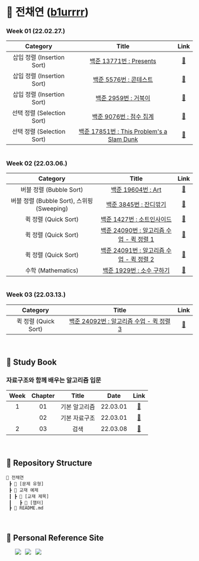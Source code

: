 # 🌱 전채연 ([b1urrrr](https://github.com/b1urrrr))

### Week 01 (22.02.27.)
| Category | Title | Link |
| :------: | :---: | :--: |
| 삽입 정렬 (Insertion Sort) | <a href="https://www.acmicpc.net/problem/13771">백준 13771번 : Presents</a> | <a href="https://github.com/b1urrrr/Algorithm-Study/blob/main/전채연/Sorting%20(정렬)/Insertion%20Sort%20(삽입%20정렬)/Presents.java">🔗</a> |
| 삽입 정렬 (Insertion Sort) |  <a href="https://www.acmicpc.net/problem/5576">백준 5576번 : 콘테스트</a>  | <a href="https://github.com/b1urrrr/Algorithm-Study/blob/main/전채연/Sorting%20(정렬)/Insertion%20Sort%20(삽입%20정렬)/콘테스트.java">🔗</a> |
| 삽입 정렬 (Insertion Sort) |   <a href="https://www.acmicpc.net/problem/2959">백준 2959번 : 거북이</a>   |  <a href="https://github.com/b1urrrr/Algorithm-Study/blob/main/전채연/Sorting%20(정렬)/Insertion%20Sort%20(삽입%20정렬)/거북이.java">🔗</a>  |
| 선택 정렬 (Selection Sort) | <a href="https://www.acmicpc.net/problem/9076">백준 9076번 : 점수 집계</a> | <a href="https://github.com/b1urrrr/Algorithm-Study/blob/main/전채연/Sorting%20(정렬)/Selection%20Sort%20(선택%20정렬)/점수_집계.java">🔗</a> |
| 선택 정렬 (Selection Sort) | <a href="https://www.acmicpc.net/problem/17851">백준 17851번 : This Problem's a Slam Dunk</a> | <a href="https://github.com/b1urrrr/Algorithm-Study/blob/main/전채연/Sorting%20(정렬)/Selection%20Sort%20(선택%20정렬)/This_Problems_a_Slam_Dunk.java">🔗</a> |

<h1 dir="auto"></h1>

### Week 02 (22.03.06.)
| Category | Title | Link |
| :------: | :---: | :--: |
| 버블 정렬 (Bubble Sort) | <a href="https://www.acmicpc.net/problem/19604">백준 19604번 : Art</a> | <a href="https://github.com/b1urrrr/Algorithm-Study/blob/main/전채연/Sorting%20(정렬)/Bubble%20Sort%20(버블%20정렬)/Art.java">🔗</a> |
| 버블 정렬 (Bubble Sort), 스위핑 (Sweeping) | <a href="https://www.acmicpc.net/problem/3845">백준 3845번 : 잔디깎기</a> | <a href="https://github.com/b1urrrr/Algorithm-Study/blob/main/전채연/Sorting%20(정렬)/Bubble%20Sort%20(버블%20정렬)/잔디깎기.java">🔗</a> |
| 퀵 정렬 (Quick Sort) | <a href="https://www.acmicpc.net/problem/1427">백준 1427번 : 소트인사이드</a> | <a href="https://github.com/b1urrrr/Algorithm-Study/blob/main/전채연/Sorting%20(정렬)/Quick%20Sort%20(퀵%20정렬)/소트인사이드.java">🔗</a> |
| 퀵 정렬 (Quick Sort) | <a href="https://www.acmicpc.net/problem/24090">백준 24090번 : 알고리즘 수업 - 퀵 정렬 1</a> | <a href="https://github.com/b1urrrr/Algorithm-Study/blob/main/전채연/Sorting%20(정렬)/Quick%20Sort%20(퀵%20정렬)/알고리즘_수업_퀵_정렬_1.java">🔗</a> |
| 퀵 정렬 (Quick Sort) | <a href="https://www.acmicpc.net/problem/24091">백준 24091번 : 알고리즘 수업 - 퀵 정렬 2</a> | <a href="https://github.com/b1urrrr/Algorithm-Study/blob/main/전채연/Sorting%20(정렬)/Quick%20Sort%20(퀵%20정렬)/알고리즘_수업_퀵_정렬_2.java">🔗</a> |
| 수학 (Mathematics) | <a href="https://www.acmicpc.net/problem/1929">백준 1929번 : 소수 구하기</a> | <a href="https://github.com/b1urrrr/Algorithm-Study/blob/main/전채연/Mathematics%20(수학)/소수_구하기.java">🔗</a> |

<h1 dir="auto"></h1>

### Week 03 (22.03.13.)
| Category | Title | Link |
| :------: | :---: | :--: |
| 퀵 정렬 (Quick Sort) | <a href="https://www.acmicpc.net/problem/24092">백준 24092번 : 알고리즘 수업 - 퀵 정렬 3</a> | <a href="https://github.com/b1urrrr/Algorithm-Study/blob/main/전채연/Sorting%20(정렬)/Quick%20Sort%20(퀵%20정렬)/알고리즘_수업_퀵_정렬_3.java">🔗</a> |

<!--
|  | <a href=""></a> | <a href="">🔗</a> |
-->

<br>

## 📍 Study Book

### 자료구조와 함께 배우는 알고리즘 입문

| Week | Chapter | Title | Date | Link |
| :--: | :-----: | :---: | :--: | :--: |
| 1 | 01 | 기본 알고리즘 | 22.03.01 | <a href="https://github.com/b1urrrr/Algorithm-Study/tree/main/전채연/교재%20예제/자료구조와%20함께%20배우는%20알고리즘%20입문/chap01">🔗</a> |
|  | 02 | 기본 자료구조 | 22.03.01 | <a href="https://github.com/b1urrrr/Algorithm-Study/tree/main/전채연/교재%20예제/자료구조와%20함께%20배우는%20알고리즘%20입문/chap02">🔗</a> |
| 2 | 03 | 검색 | 22.03.08 | <a href="https://github.com/b1urrrr/Algorithm-Study/tree/main/전채연/교재%20예제/자료구조와%20함께%20배우는%20알고리즘%20입문/chap03">🔗</a> |

<!--
|  |  |  | 22. | <a href="">🔗</a> |
-->

<br>

## 📍 Repository Structure

```
📂 전채연
 ┣ 📂 [문제 유형]
 ┣ 📂 교재 예제
 ┃ ┣ 📂 [교재 제목]
 ┃   ┣ 📂 [챕터]
 ┣ 📜 README.md
```
<br>

## 📍 Personal Reference Site
&nbsp;&nbsp;&nbsp;&nbsp;&nbsp; <a href="https://blog.naver.com/b1urrr"><img src="https://img.shields.io/badge/Naver-03C75A?style=for-the-badge&logo=naver&logoColor=white"></a> &nbsp; <a href="https://teal-floss-6e7.notion.site/Java-Syntax-and-Concepts-dc9253f0d556426e855ca129f54f9e61"><img src="https://img.shields.io./badge/Java-000000?style=for-the-badge&logo=notion&logoColor=white"></a> &nbsp; <a href="https://teal-floss-6e7.notion.site/Algorithm-56f55387bbff4430a6ea9df06187d9ab"><img src="https://img.shields.io./badge/Algorithm-000000?style=for-the-badge&logo=notion&logoColor=white"></a>
